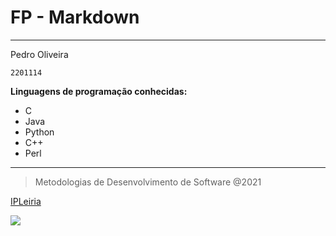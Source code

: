 # FP - Markdown
---

Pedro Oliveira

`2201114`

**Linguagens de programação conhecidas:**

* C
* Java
* Python
* C++
* Perl

---
> Metodologias de Desenvolvimento de Software @2021

[IPLeiria](https://www.ipleiria.pt)

![](https://www.ipleiria.pt/wp-content/themes/ipleiria/img/logo_ipl_header.png)